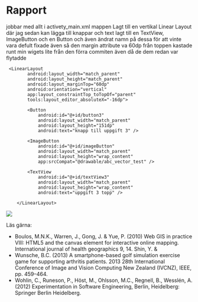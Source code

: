 
# Rapport

jobbar med allt i activety_main.xml mappen
Lagt till en vertikal Linear Layout där jag sedan kan lägga till knappar och text
lagt till en TextView, ImageButton och en Button och även ändrat namn på dessa för att vinte vara defult
fixade även så den margin attribute va 60dp från toppen 
kastade runt min wigets lite från den förra commiten även då de dem redan var flytadde
```
 <LinearLayout
        android:layout_width="match_parent"
        android:layout_height="match_parent"
        android:layout_marginTop="60dp"
        android:orientation="vertical"
        app:layout_constraintTop_toTopOf="parent"
        tools:layout_editor_absoluteX="-16dp">

        <Button
            android:id="@+id/button3"
            android:layout_width="match_parent"
            android:layout_height="151dp"
            android:text="knapp till uppgift 3" />

        <ImageButton
            android:id="@+id/imageButton"
            android:layout_width="match_parent"
            android:layout_height="wrap_content"
            app:srcCompat="@drawable/abc_vector_test" />

        <TextView
            android:id="@+id/textView3"
            android:layout_width="match_parent"
            android:layout_height="wrap_content"
            android:text="uppgift 3 topp" />

    </LinearLayout>
```



![](Screenshot_20230425_165549)

Läs gärna:

- Boulos, M.N.K., Warren, J., Gong, J. & Yue, P. (2010) Web GIS in practice VIII: HTML5 and the canvas element for interactive online mapping. International journal of health geographics 9, 14. Shin, Y. &
- Wunsche, B.C. (2013) A smartphone-based golf simulation exercise game for supporting arthritis patients. 2013 28th International Conference of Image and Vision Computing New Zealand (IVCNZ), IEEE, pp. 459–464.
- Wohlin, C., Runeson, P., Höst, M., Ohlsson, M.C., Regnell, B., Wesslén, A. (2012) Experimentation in Software Engineering, Berlin, Heidelberg: Springer Berlin Heidelberg.
